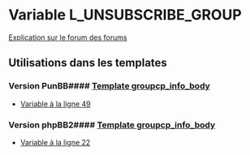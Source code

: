 # Variable L_UNSUBSCRIBE_GROUP
[Explication sur le forum des forums](http://forum.forumactif.com/t294113-listing-des-variables#L_UNSUBSCRIBE_GROUP)
## Utilisations dans les templates
### Version PunBB#### [Template groupcp_info_body](punbb/groupcp_info_body.md)
* [Variable à la ligne 49](../punbb/groupcp_info_body.tpl#L49)
### Version phpBB2#### [Template groupcp_info_body](subsilver/groupcp_info_body.md)
* [Variable à la ligne 22](../subsilver/groupcp_info_body.tpl#L22)